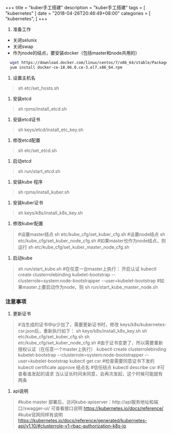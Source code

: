 
+++
title = "kuber手工搭建"
description = "kuber手工搭建"
tags = [
    "kubernetes"
]
date = "2018-04-26T20:46:49+08:00"
categories = [
    "kubernetes",
]
+++

1. 准备工作
* 关闭selunix
* 关闭swap
* 作为node的结点，要安装docker（包括master和node共用的）

```sh
  wget https://download.docker.com/linux/centos/7/x86_64/stable/Packages/docker-ce-18.06.0.ce-3.el7.x86_64.rpm
  yum install docker-ce-18.06.0.ce-3.el7.x86_64.rpm
```

1. 设置主机名
> sh etc/set_hosts.sh

1. 安装etcd
> sh rpms/install_etcd.sh

1. 安装etcd证书
> sh keys/etcd/install_etc_key.sh

1. 修改etcd配置
> sh etc/set_etcd.sh

1. 启动etcd
> sh run/start_etcd.sh

1. 安装kube 程序
> sh rpms/install_kuber.sh

1. 安装kuber证书
> sh keys/k8s/install_k8s_key.sh

1. 修改kuber配置
> #设置master结点
> sh etc/kube_cfg/set_kuber_cfg.sh
> #设置node结点
> sh etc/kube_cfg/set_kuber_node_cfg.sh
> #如果master也作为node结点，则运行
> sh etc/kube_cfg/set_kuber_master_node_cfg.sh

1. 启动kube
> sh run/start_kube.sh
> #在任意一台master上执行：  开启认证
> kubectl create clusterrolebinding kubelet-bootstrap --clusterrole=system:node-bootstrapper --user=kubelet-bootstrap
> #如果master上要启动作为node，则
> sh run/start_kube_master_node.sh

### 注意事项
1. 更新证书
> #当生成的证书中ip少加了，需要更新证书时，修改 keys/k8s/kubernetes-csr.json后，重新执行如下：
> sh keys/k8s/install_k8s_key.sh
> sh etc/kube_cfg/set_kuber_cfg.sh
> sh etc/kube_cfg/set_kuber_node_cfg.sh
> #由于证书变更了，所以需要重新授权认证（在任意一个master上执行）
> kubectl create clusterrolebinding kubelet-bootstrap --clusterrole=system:node-bootstrapper --user=kubelet-bootstrap
> kubectl get csr   #检查需要同意证书下发的
> kubectl certificate approve 结点名   #信任结点
> kubectl describe csr  #可查看谁发起的请求     当认证长时间未同意，会再次发起，这个时候可能就有两条

1. api说明
> #kube master 部署后，访问kube-apiserver：http://api服务地址和端口/swagger-ui/ 可查看接口说明
> https://kubernetes.io/docs/reference/  #kube官网同样有说明
> https://kubernetes.io/docs/reference/generated/kubernetes-api/v1.10/#clusterrole-v1-rbac-authorization-k8s-io



